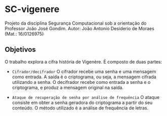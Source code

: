 # SC-vigenere

Projeto da disciplina Segurança Computacional sob a orientação do Professor João José Gondim.
Autor: João Antonio Desiderio de Moraes (Mat.: 16/0126975)

## Objetivos

O trabalho explora a cifra história de Vigenère. É composto de duas partes:

- `Cifrador/decifrador`
O cifrador recebe uma senha e uma mensagem como entrada. A saída é o criptograma, ou seja, a mensagem cifrada utilizando a senha. O decifrador recebe como entrada a senha e o criptograma, e produz a mensagem original na saída.

- `Ataque de recuperação de senha por análise de frequência`
O ataque consiste em obter a senha geradora do criptograma a partir do seu conteúdo. O método utilizado é a análise de frequência de letras.